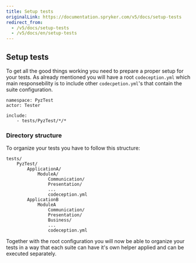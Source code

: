 ```yaml
---
title: Setup tests
originalLink: https://documentation.spryker.com/v5/docs/setup-tests
redirect_from:
  - /v5/docs/setup-tests
  - /v5/docs/en/setup-tests
---
```


## Setup tests
To get all the good things working you need to prepare a proper setup for your tests. As already mentioned you will have a root `codeception.yml` which main responsebility is to include other `codecpetion.yml`'s that contain the suite configuration.

```
namespace: PyzTest
actor: Tester

include:
    - tests/PyzTest/*/*
```

### Directory structure
To organize your tests you have to follow this structure:

```
tests/
    PyzTest/
        ApplicationA/
            ModuleA/
                Communication/
                Presentation/
                ...
                codeception.yml
        ApplicationB
            ModuleA
                Communication/
                Presentation/
                Business/
                ...
                codeception.yml
```
                
Together with the root configuration you will now be able to organize your tests in a way that each suite can have it's own helper applied and can be executed separately.
               
